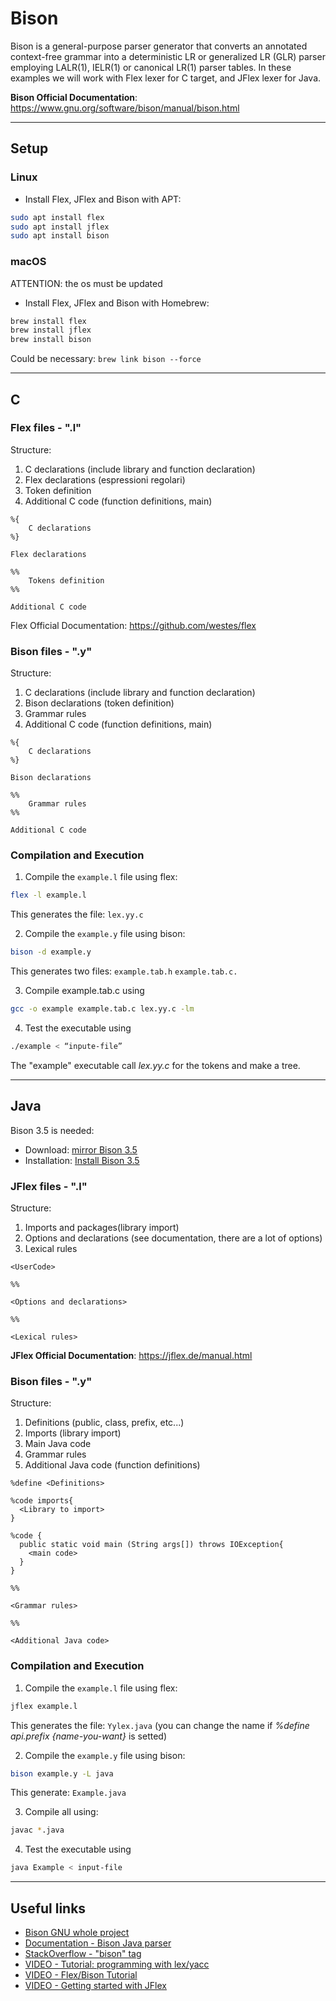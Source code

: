 # Bison
Bison is a general-purpose parser generator that converts an annotated context-free grammar into a deterministic LR or generalized LR (GLR) parser employing LALR(1), IELR(1) or canonical LR(1) parser tables.
In these examples we will work with Flex lexer for C target, and JFlex lexer for Java.

**Bison Official Documentation**: https://www.gnu.org/software/bison/manual/bison.html

---
## Setup

### Linux
* Install Flex, JFlex and Bison with APT:
```bash
sudo apt install flex
sudo apt install jflex
sudo apt install bison
```
### macOS
ATTENTION: the os must be updated

* Install Flex, JFlex and Bison with Homebrew:
```bash
brew install flex
brew install jflex
brew install bison
```
Could be necessary: `brew link bison --force`

---
## C

### Flex files - ".l"
Structure:
1. C declarations (include library and function declaration)
2. Flex declarations (espressioni regolari)
3. Token definition
4. Additional C code (function definitions, main)
```bison
%{
    C declarations
%}

Flex declarations

%%
    Tokens definition
%%

Additional C code
```

Flex Official Documentation: https://github.com/westes/flex
### Bison files - ".y"
Structure:
1. C declarations (include library and function declaration)
2. Bison declarations (token definition)
3. Grammar rules
4. Additional C code (function definitions, main)
```bison
%{
    C declarations
%}

Bison declarations

%%
    Grammar rules
%%

Additional C code
```

### Compilation and Execution

1. Compile the `example.l` file using flex:
```bash
flex -l example.l
```
This generates the file: `lex.yy.c`

2. Compile the `example.y` file using bison: 
```bash
bison -d example.y
```
This generates two files: `example.tab.h` `example.tab.c.`

3. Compile example.tab.c using
```bash
gcc -o example example.tab.c lex.yy.c -lm
```

4. Test the executable using
```bash
./example < “inpute-file”
```
The "example" executable call *lex.yy.c* for the tokens and make a tree.

---
## Java
Bison 3.5 is needed:
* Download: [mirror Bison 3.5](http://mirror.lihnidos.org/GNU/ftp/gnu/bison/)
* Installation: [Install Bison 3.5](http://www.linuxfromscratch.org/lfs/view/development/chapter06/bison.html)
### JFlex files - ".l"
Structure:
1. Imports and packages(library import)
2. Options and declarations (see documentation, there are a lot of options)
3. Lexical rules
```bison
<UserCode>

%%

<Options and declarations>

%%

<Lexical rules>
```

**JFlex Official Documentation**: https://jflex.de/manual.html

### Bison files - ".y"
Structure:
1. Definitions (public, class, prefix, etc...)
2. Imports (library import)
3. Main Java code
4. Grammar rules
5. Additional Java code (function definitions)
```bison
%define <Definitions>

%code imports{
  <Library to import>
}

%code {
  public static void main (String args[]) throws IOException{
    <main code>
  }
}

%%

<Grammar rules>

%%

<Additional Java code>
```

### Compilation and Execution
1. Compile the `example.l` file using flex:
```bash
jflex example.l
```
This generates the file: `Yylex.java` (you can change the name if *%define api.prefix {name-you-want}* is setted)

2. Compile the `example.y` file using bison: 
```bash
bison example.y -L java
```
This generate: `Example.java`

3. Compile all using:
```bash
javac *.java
```

4. Test the executable using
```bash
java Example < input-file
```
---
## Useful links
* [Bison GNU whole project](https://www.gnu.org/software/bison/)
* [Documentation - Bison Java parser](https://www.gnu.org/software/bison/manual/html_node/Java-Parsers.html)
* [StackOverflow - "bison" tag](https://stackoverflow.com/questions/tagged/bison)
* [VIDEO - Tutorial: programming with lex/yacc](https://www.youtube.com/playlist?list=PLkB3phqR3X43IRqPT0t1iBfmT5bvn198Z)
* [VIDEO - Flex/Bison Tutorial](https://www.youtube.com/playlist?list=PLYwB_l2-dW_TDMsd2Us_V8yaJlCzDOtlU)
* [VIDEO - Getting started with JFlex](https://www.youtube.com/watch?v=IV1Rwq7ERR4&list=RDCMUC6-g6xhqyX14ENhZBC2fznw&start_radio=1&t=621)
